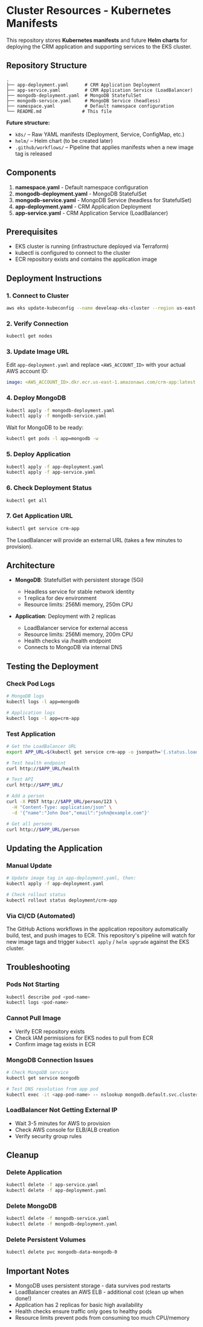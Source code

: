 # Cluster Resources - Kubernetes Manifests

This repository stores **Kubernetes manifests** and future **Helm charts** for deploying the CRM application and supporting services to the EKS cluster.

## Repository Structure

```
.
├── app-deployment.yaml      # CRM Application Deployment
├── app-service.yaml         # CRM Application Service (LoadBalancer)
├── mongodb-deployment.yaml  # MongoDB StatefulSet
├── mongodb-service.yaml     # MongoDB Service (headless)
├── namespace.yaml           # Default namespace configuration
└── README.md               # This file
```

**Future structure:**
* `k8s/` – Raw YAML manifests (Deployment, Service, ConfigMap, etc.)
* `helm/` – Helm chart (to be created later)
* `.github/workflows/` – Pipeline that applies manifests when a new image tag is released

## Components

1. **namespace.yaml** - Default namespace configuration
2. **mongodb-deployment.yaml** - MongoDB StatefulSet
3. **mongodb-service.yaml** - MongoDB Service (headless for StatefulSet)
4. **app-deployment.yaml** - CRM Application Deployment
5. **app-service.yaml** - CRM Application Service (LoadBalancer)

## Prerequisites

- EKS cluster is running (infrastructure deployed via Terraform)
- kubectl is configured to connect to the cluster
- ECR repository exists and contains the application image

## Deployment Instructions

### 1. Connect to Cluster

```bash
aws eks update-kubeconfig --name develeap-eks-cluster --region us-east-1
```

### 2. Verify Connection

```bash
kubectl get nodes
```

### 3. Update Image URL

Edit `app-deployment.yaml` and replace `<AWS_ACCOUNT_ID>` with your actual AWS account ID:

```yaml
image: <AWS_ACCOUNT_ID>.dkr.ecr.us-east-1.amazonaws.com/crm-app:latest
```

### 4. Deploy MongoDB

```bash
kubectl apply -f mongodb-deployment.yaml
kubectl apply -f mongodb-service.yaml
```

Wait for MongoDB to be ready:

```bash
kubectl get pods -l app=mongodb -w
```

### 5. Deploy Application

```bash
kubectl apply -f app-deployment.yaml
kubectl apply -f app-service.yaml
```

### 6. Check Deployment Status

```bash
kubectl get all
```

### 7. Get Application URL

```bash
kubectl get service crm-app
```

The LoadBalancer will provide an external URL (takes a few minutes to provision).

## Architecture

- **MongoDB**: StatefulSet with persistent storage (5Gi)
  - Headless service for stable network identity
  - 1 replica for dev environment
  - Resource limits: 256Mi memory, 250m CPU

- **Application**: Deployment with 2 replicas
  - LoadBalancer service for external access
  - Resource limits: 256Mi memory, 200m CPU
  - Health checks via /health endpoint
  - Connects to MongoDB via internal DNS

## Testing the Deployment

### Check Pod Logs

```bash
# MongoDB logs
kubectl logs -l app=mongodb

# Application logs
kubectl logs -l app=crm-app
```

### Test Application

```bash
# Get the LoadBalancer URL
export APP_URL=$(kubectl get service crm-app -o jsonpath='{.status.loadBalancer.ingress[0].hostname}')

# Test health endpoint
curl http://$APP_URL/health

# Test API
curl http://$APP_URL/

# Add a person
curl -X POST http://$APP_URL/person/123 \
  -H "Content-Type: application/json" \
  -d '{"name":"John Doe","email":"john@example.com"}'

# Get all persons
curl http://$APP_URL/person
```

## Updating the Application

### Manual Update

```bash
# Update image tag in app-deployment.yaml, then:
kubectl apply -f app-deployment.yaml

# Check rollout status
kubectl rollout status deployment/crm-app
```

### Via CI/CD (Automated)

The GitHub Actions workflows in the application repository automatically build, test, and push images to ECR. This repository's pipeline will watch for new image tags and trigger `kubectl apply` / `helm upgrade` against the EKS cluster.

## Troubleshooting

### Pods Not Starting

```bash
kubectl describe pod <pod-name>
kubectl logs <pod-name>
```

### Cannot Pull Image

- Verify ECR repository exists
- Check IAM permissions for EKS nodes to pull from ECR
- Confirm image tag exists in ECR

### MongoDB Connection Issues

```bash
# Check MongoDB service
kubectl get service mongodb

# Test DNS resolution from app pod
kubectl exec -it <app-pod-name> -- nslookup mongodb.default.svc.cluster.local
```

### LoadBalancer Not Getting External IP

- Wait 3-5 minutes for AWS to provision
- Check AWS console for ELB/ALB creation
- Verify security group rules

## Cleanup

### Delete Application

```bash
kubectl delete -f app-service.yaml
kubectl delete -f app-deployment.yaml
```

### Delete MongoDB

```bash
kubectl delete -f mongodb-service.yaml
kubectl delete -f mongodb-deployment.yaml
```

### Delete Persistent Volumes

```bash
kubectl delete pvc mongodb-data-mongodb-0
```

## Important Notes

- MongoDB uses persistent storage - data survives pod restarts
- LoadBalancer creates an AWS ELB - additional cost (clean up when done!)
- Application has 2 replicas for basic high availability
- Health checks ensure traffic only goes to healthy pods
- Resource limits prevent pods from consuming too much CPU/memory
